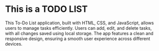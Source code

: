 # This is a TODO LIST
This To-Do List application, built with HTML, CSS, and JavaScript, allows users to manage tasks efficiently. Users can add, edit, and delete tasks, with all changes saved using local storage. The app features a clean and responsive design, ensuring a smooth user experience across different devices.
